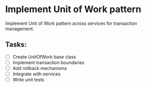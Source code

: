# Implement Unit of Work pattern

Implement Unit of Work pattern across services for transaction management.

## Tasks:
- [ ] Create UnitOfWork base class
- [ ] Implement transaction boundaries
- [ ] Add rollback mechanisms
- [ ] Integrate with services
- [ ] Write unit tests